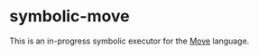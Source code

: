 # symbolic-move
This is an in-progress symbolic executor for the [Move](https://github.com/diem/move) language.
